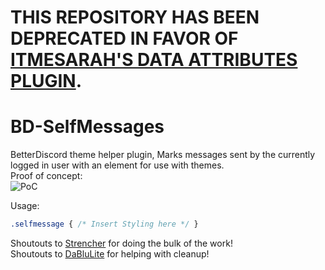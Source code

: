 # THIS REPOSITORY HAS BEEN DEPRECATED IN FAVOR OF [ITMESARAH'S DATA ATTRIBUTES PLUGIN](https://github.com/ItMeSarah/BD-Addons/tree/main/plugins%2FDataAttributes).

[PoC]: https://github.com/Riddim-GLiTCH/BD-SelfMessages/assets/87764384/2fc863f0-976c-47be-8ddf-846b5d95d9fc
# BD-SelfMessages
BetterDiscord theme helper plugin, Marks messages sent by the currently logged in user with an element for use with themes.<br>
Proof of concept:<br>
![PoC][PoC]

Usage:
```css
.selfmessage { /* Insert Styling here */ }
```

Shoutouts to [Strencher](https://github.com/Strencher) for doing the bulk of the work!<br>
Shoutouts to [DaBluLite](https://github.com/DaBluLite) for helping with cleanup!
